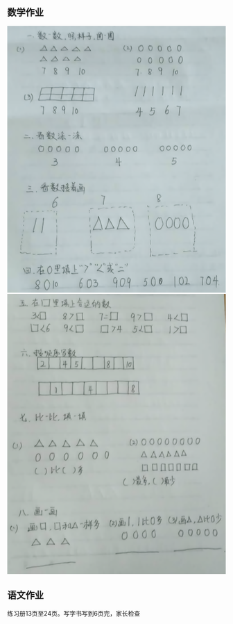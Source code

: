 ## 数学作业
![第一页](/source/_posts/images/bigjpg_result_ae9aec2bdcbfc002873e2e08f4bc1869_2_3_photo.png)
![第二页](/source/_posts/images/bigjpg_result_2aea2122a3533921bbdd8f32f3ce9b9e_2_3_photo.png)
## 语文作业
练习册13页至24页。写字书写到6页完，家长检查

